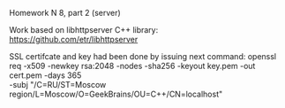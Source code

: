Homework N 8, part 2 (server)

Work based on libhttpserver C++ library: https://github.com/etr/libhttpserver

SSL certifcate and key had been done by issuing next command:
openssl req -x509 -newkey rsa:2048 -nodes -sha256 -keyout key.pem -out cert.pem -days 365 \
-subj "/C=RU/ST=Moscow region/L=Moscow/O=GeekBrains/OU=C++/CN=localhost"
